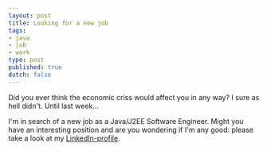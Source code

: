 ```yaml
---
layout: post
title: Looking for a new job
tags:
- java
- job
- work
type: post
published: true
dutch: false
---
```

Did you ever think the economic criss would affect you in any way? I sure as hell didn't. Until last week...

I'm in search of a new job as a Java/J2EE Software Engineer. Might you have an interesting position and are you wondering if I'm any good: please take a look at my <a title="Ronald on LinkedIn" href="http://www.linkedin.com/in/ronaldvz" target="_blank">LinkedIn-profile</a>.
